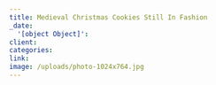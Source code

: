 ```yaml
---
title: Medieval Christmas Cookies Still In Fashion
_date:
  '[object Object]':
client:
categories:
link:
image: /uploads/photo-1024x764.jpg
---
```


